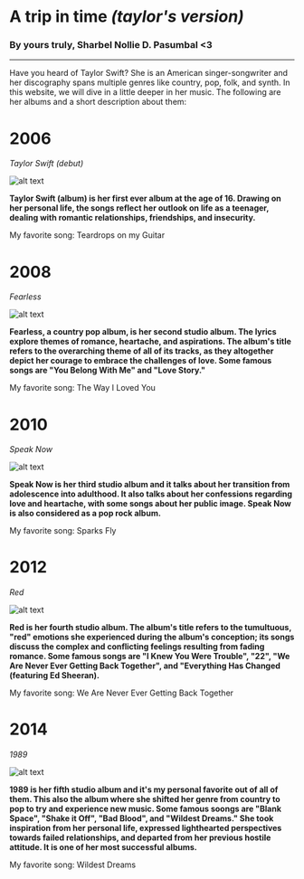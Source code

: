 # A trip in time *(taylor's version)*
### By yours truly, Sharbel Nollie D. Pasumbal <3
---
Have you heard of Taylor Swift? She is an American singer-songwriter and her discography spans multiple genres like country, pop, folk, and synth. In this website, we will dive in a little deeper in her music. The following are her albums and a short description about them:

# 2006
*Taylor Swift (debut)* 

![alt text](https://upload.wikimedia.org/wikipedia/en/1/1f/Taylor_Swift_-_Taylor_Swift.png)

**Taylor Swift (album) is her first ever album at the age of 16. Drawing on her personal life, the songs reflect her outlook on life as a teenager, dealing with romantic relationships, friendships, and insecurity.**

My favorite song: Teardrops on my Guitar 

# 2008
*Fearless*

![alt text](https://upload.wikimedia.org/wikipedia/en/8/86/Taylor_Swift_-_Fearless.png)

**Fearless, a country pop album, is her second studio album. The lyrics explore themes of romance, heartache, and aspirations. The album's title refers to the overarching theme of all of its tracks, as they altogether depict her courage to embrace the challenges of love. Some famous songs are "You Belong With Me" and "Love Story."**

My favorite song: The Way I Loved You

# 2010
*Speak Now*

![alt text](https://upload.wikimedia.org/wikipedia/en/8/8f/Taylor_Swift_-_Speak_Now_cover.png)

**Speak Now is her third studio album and it talks about her transition from adolescence into adulthood. It also talks about her confessions regarding love and heartache, with some songs about her public image. Speak Now is also considered as a pop rock album.**

My favorite song: Sparks Fly

# 2012
*Red*

![alt text](https://upload.wikimedia.org/wikipedia/en/e/e8/Taylor_Swift_-_Red.png)

**Red is her fourth studio album. The album's title refers to the tumultuous, "red" emotions she experienced during the album's conception; its songs discuss the complex and conflicting feelings resulting from fading romance. Some famous songs are "I Knew You Were Trouble", "22", "We Are Never Ever Getting Back Together", and "Everything Has Changed (featuring Ed Sheeran).**

My favorite song: We Are Never Ever Getting Back Together

# 2014
*1989*

![alt text](https://upload.wikimedia.org/wikipedia/en/f/f6/Taylor_Swift_-_1989.png)

**1989 is her fifth studio album and it's my personal favorite out of all of them. This also the album where she shifted her genre from country to pop to try and experience new music. Some famous soongs are "Blank Space", "Shake it Off", "Bad Blood", and "Wildest Dreams." She took inspiration from her personal life, expressed lighthearted perspectives towards failed relationships, and departed from her previous hostile attitude. It is one of her most successful albums.**

My favorite song: Wildest Dreams

